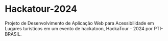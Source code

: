 # Hackatour-2024
Projeto de Desenvolvimento de Aplicação Web para Acessibilidade em Lugares turísticos em um evento de hackatoon, HackaTour - 2024 por PTI-BRASIL.

